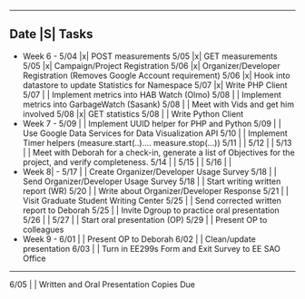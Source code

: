 -------------------------------------------------------------------------------
 Date |S| Tasks
--------------------------------------------------------------------------------
- Week 6 -
 5/04 |x| POST measurements
 5/05 |x| GET measurements
 5/05 |x| Campaign/Project Registration
 5/06 |x| Organizer/Developer Registration (Removes Google Account requirement)
 5/06 |x| Hook into datastore to update Statistics for Namespace
 5/07 |x| Write PHP Client
 5/07 | | Implement metrics into HAB Watch (Olmo)
 5/08 | | Implement metrics into GarbageWatch (Sasank)
 5/08 | | Meet with Vids and get him involved 
 5/08 |x| GET statistics
 5/08 | | Write Python Client
- Week 7 -
 5/09 | | Implement UUID helper for PHP and Python
 5/09 | | Use Google Data Services for Data Visualization API
 5/10 | | Implement Timer helpers (measure.start(..).... measure.stop(...))
 5/11 | | 
 5/12 | |
 5/13 | | Meet with Deborah for a check-in, generate a list of Objectives for the project, and verify completeness.
 5/14 | |
 5/15 | |
 5/16 | |
- Week 8|  -
 5/17 | | Create Organizer/Developer Usage Survey
 5/18 | | Send Organizer/Developer Usage Survey
 5/18 | | Start writing written report (WR)
 5/20 | | Write about Organizer/Developer Response
 5/21 | | Visit Graduate Student Writing Center
 5/25 | | Send corrected written report to Deborah
 5/25 | | Invite Dgroup to practice oral presentation
 5/26 | |
 5/27 | | Start oral presentation (OP)
 5/29 | | Present OP to colleagues
- Week 9 -
 6/01 | | Present OP to Deborah
 6/02 | | Clean/update presentation
 6/03 | | Turn in EE299s Form and Exit Survey to EE SAO Office
------------------------------------------------------------------------------
 6/05 | | Written and Oral Presentation Copies Due

